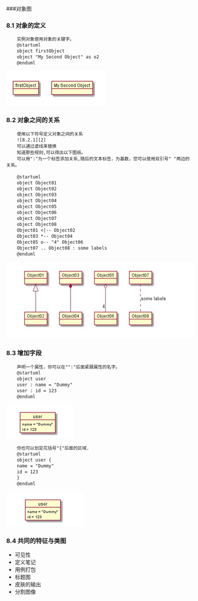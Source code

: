 ###对象图

### 8.1 对象的定义
		实例对象使用对象的关键字。
        @startuml
		object firstObject
		object "My Second Object" as o2
		@enduml
        
        
   ![8.1][1]
   
        
        
### 8.2 对象之间的关系
		使用以下符号定义对象之间的关系		
        ![8.2.1][2]
        可以通过虚线来替换
        知道那些规则,可以得出以下图纸。
        可以用":"为一个标签添加关系,随后的文本标签，为基数，您可以使用双引号" "两边的关系。
        
        @startuml
		object Object01
		object Object02
		object Object03
		object Object04
		object Object05
		object Object06
		object Object07
		object Object08
		Object01 <|-- Object02
		Object03 *-- Object04
		Object05 o-- "4" Object06
		Object07 .. Object08 : some labels
		@enduml
        
       
       
  ![8.2.2][3]
  
        
### 8.3 增加字段
		声明一个属性，你可以在"":"后面紧跟属性的名字。
        @startuml
		object user
		user : name = "Dummy"
        user : id = 123
		@enduml
        
   ![8.3.1][4]
        
        你也可以划定花括号"{"后面的区域.
        @startuml
		object user {
		name = "Dummy"
		id = 123
		}
		@enduml
        
        
   ![8.3.2][5]
        
### 8.4 共同的特征与类图
+	 可见性   
+	 定义笔记  
+	 用例打包   
+	 标题图
+	 皮肤的输出
+	 分割图像

[1]:image/8_01_01.jpg
[2]:image/8_02_01.jpg
[3]:image/8_02_02.jpg
[4]:image/8_03_01.jpg
[5]:image/8_03_02.jpg
        
        
        